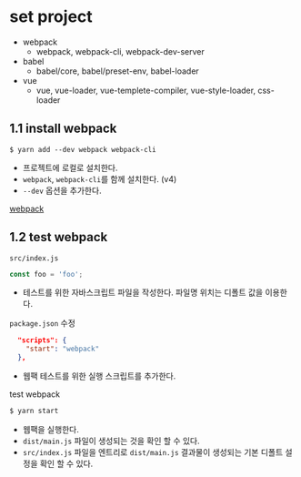 # set project
- webpack
  - webpack, webpack-cli, webpack-dev-server
- babel
  - babel/core, babel/preset-env, babel-loader
- vue
  - vue, vue-loader, vue-templete-compiler, vue-style-loader, css-loader

## 1.1 install webpack
```
$ yarn add --dev webpack webpack-cli
```
- 프로젝트에 로컬로 설치한다.
- `webpack`, `webpack-cli`를 함께 설치한다. (v4)
- `--dev` 옵션을 추가한다.

[webpack](https://webpack.js.org/)

## 1.2 test webpack
`src/index.js`
``` js
const foo = 'foo';
```
- 테스트를 위한 자바스크립트 파일을 작성한다. 파일명 위치는 디폴트 값을 이용한다.

`package.json` 수정
``` json
  "scripts": {
    "start": "webpack"
  },
```
- 웹팩 테스트를 위한 실행 스크립트를 추가한다.

test webpack
``` bash
$ yarn start
```
- 웹팩을 실행한다.
- `dist/main.js` 파일이 생성되는 것을 확인 할 수 있다.
- `src/index.js` 파일을 엔트리로 `dist/main.js` 결과물이 생성되는 기본 디폴트 설정을 확인 할 수 있다.
